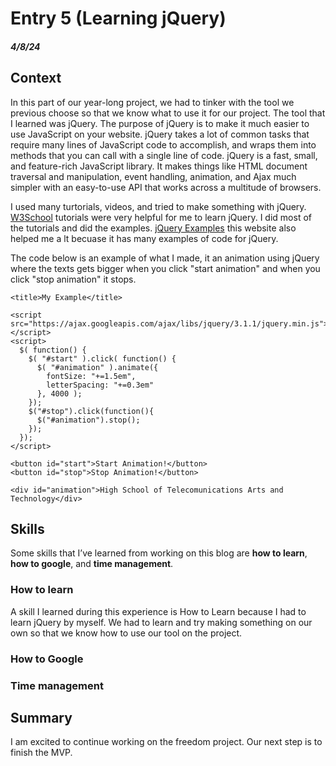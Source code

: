 # Entry 5 (Learning jQuery)
##### 4/8/24
## Context 
In this part of our year-long project, we had to tinker with the tool we previous choose so that we know what to use it for our project. The tool that I learned was jQuery. The purpose of jQuery is to make it much easier to use JavaScript on your website. jQuery takes a lot of common tasks that require many lines of JavaScript code to accomplish, and wraps them into methods that you can call with a single line of code. jQuery is a fast, small, and feature-rich JavaScript library. It makes things like HTML document traversal and manipulation, event handling, animation, and Ajax much simpler with an easy-to-use API that works across a multitude of browsers.

I used many turtorials, videos, and tried to make something with jQuery. [W3School](https://www.w3schools.com/jquERy/default.asp) tutorials were very helpful for me to learn jQuery. I did most of the tutorials and did the examples. [jQuery Examples](https://www.quackit.com/jquery/examples/) this website also helped me a lt becuase it has many examples of code for jQuery.

The code below is an example of what I made, it an animation using jQuery where the texts gets bigger when you click "start animation" and when you click "stop animation" it stops.

```<!DOCTYPE html>
<title>My Example</title>

<script src="https://ajax.googleapis.com/ajax/libs/jquery/3.1.1/jquery.min.js"></script>
<script>
  $( function() {
    $( "#start" ).click( function() {
      $( "#animation" ).animate({
        fontSize: "+=1.5em",
        letterSpacing: "+=0.3em"
      }, 4000 );   
    });
    $("#stop").click(function(){
      $("#animation").stop();
    });    
  });
</script>

<button id="start">Start Animation!</button>
<button id="stop">Stop Animation!</button>

<div id="animation">High School of Telecomunications Arts and Technology</div>

```
## Skills 
Some skills that I’ve learned from working on this blog are **how to learn**, **how to google**, and **time management**.
### How to learn
A skill I learned during this experience is How to Learn because I had to learn jQuery by myself. We had to learn and try making something on our own so that we know how to use our tool on the project.
### How to Google

### Time management

## Summary 
I am excited to continue working on the freedom project. Our next step is to finish the MVP.
